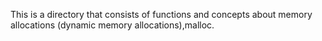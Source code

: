 This is a directory that consists of functions and concepts about memory allocations (dynamic memory allocations),malloc.
